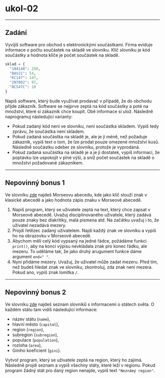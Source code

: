# ukol-02

---

## Zadání

Vyvíjíš software pro obchod s elektronickými součástkami. Firma eviduje informace
o počtu součástek na skladě ve slovníku. Klíč slovníku je kód součástky a hodnota klíče je
počet součástek na skladě.

```python
sklad = {
  "1N4148": 250,
  "BAV21": 54,
  "KC147": 147,
  "2N7002": 97,
  "BC547C": 10
}
```

Napiš software, který bude využívat prodavač v případě, že do obchodu přijde zákazník.
Software se nejprve zeptá na kód součástky a poté na množství, které si zákazník
chce koupit. Obě informace si ulož. Následně naprogramuj následující varianty:

* Pokud zadaný kód není ve slovníku, není součástka skladem. Vypiš tedy zprávu, že součástka není skladem.
* Pokud zadaná součástka na skladě je, ale je jí méně, než požaduje zákazník, vypiš text o tom, že lze prodat pouze omezené množství kusů. Následně součástku odeber ze slovníku, protože je vyprodaná.
* Pokud zadaná součástka na skladě je a je jí dostatek, vypiš informaci, že poptávku lze uspokojit v plné výši, a sniž počet součástek na skladě o množství požadované zákazníkem.

---

## Nepovinný bonus 1
Ve slovníku [zde](./morseovka.py) najdeš Morseovu abecedu, kde jako klíč slouží znak v klasické abecedě a jako hodnota zápis znaku v Morseově abecedě.

1. Napiš program, který se uživatele zeptá na text, který chce zapsat v Morseově abecedě. Uvažuj disciplinovaného uživatele, který zadává pouze znaky bez diakritiky, malá písmena atd. Na začátku uvažuj i to, že uživatel nezadává mezery.
1. Projdi řetězec zadaný uživatelem. Najdi každý znak ve slovníku a vypiš ho na obrazovku v Morseově abecedě.
1. Abychom měli celý kód vypsaný na jedné řádce, požádáme funkci `print()`, aby na konci výpisu nevkládala znak pro konec řádku, ale mezeru. To uděláme tak, že jako druhý arugument funkce dáme argument `end=" "`.
1. Nyní přidáme mezery. Uvažuj, že uživatel může zadat mezeru. Před tím, než budeš hledat znak ve slovníku, zkontroluj, zda znak není mezera. Pokud ano, vypiš znak lomítka `/`.

---

## Nepovinný bonus 2
Ve slovníku [zde](./staty.py) najdeš seznam slovníků s informacemi o státech světa. O každém státu tam vidíš následující
informace:

* název státu (`name`),
* hlavní město (`capital`),
* region (`region`),
* subregion (`subregion`),
* populace (`population`),
* rozloha (`area`),
* Giniho koeficient (`gini`).

Vytvoř program, který se uživatele zeptá na region, který ho zajímá. Následně projdi seznam a vypiš všechny státy, které leží v regionu. Pokud program žádný stát pro daný region nenajde, vypiš text `"Neznámý region"`.
